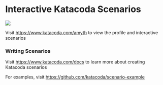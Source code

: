 # Interactive Katacoda Scenarios

[![](http://shields.katacoda.com/katacoda/amyth/count.svg)](https://www.katacoda.com/amyth "Get your profile on Katacoda.com")

Visit https://www.katacoda.com/amyth to view the profile and interactive scenarios

### Writing Scenarios
Visit https://www.katacoda.com/docs to learn more about creating Katacoda scenarios

For examples, visit https://github.com/katacoda/scenario-example
